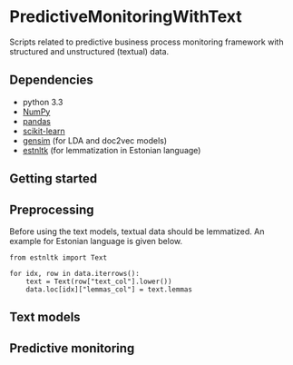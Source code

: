 # PredictiveMonitoringWithText
Scripts related to predictive business process monitoring framework with structured and unstructured (textual) data.


## Dependencies

* python 3.3
* [NumPy](http://www.numpy.org/)
* [pandas](http://pandas.pydata.org/)
* [scikit-learn](http://scikit-learn.org/stable/index.html)
* [gensim](https://radimrehurek.com/gensim/) (for LDA and doc2vec models)
* [estnltk](https://github.com/estnltk/estnltk) (for lemmatization in Estonian language)



## Getting started


## Preprocessing

Before using the text models, textual data should be lemmatized. An example for Estonian language is given below.

    from estnltk import Text

    for idx, row in data.iterrows():
        text = Text(row["text_col"].lower())
        data.loc[idx]["lemmas_col"] = text.lemmas


## Text models


## Predictive monitoring


